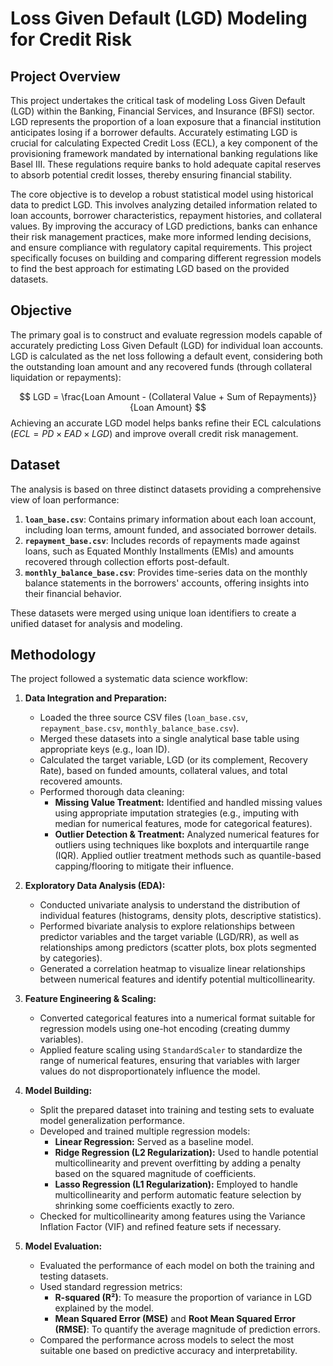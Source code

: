# Loss Given Default (LGD) Modeling for Credit Risk

## Project Overview
This project undertakes the critical task of modeling Loss Given Default (LGD) within the Banking, Financial Services, and Insurance (BFSI) sector. LGD represents the proportion of a loan exposure that a financial institution anticipates losing if a borrower defaults. Accurately estimating LGD is crucial for calculating Expected Credit Loss (ECL), a key component of the provisioning framework mandated by international banking regulations like Basel III. These regulations require banks to hold adequate capital reserves to absorb potential credit losses, thereby ensuring financial stability.

The core objective is to develop a robust statistical model using historical data to predict LGD. This involves analyzing detailed information related to loan accounts, borrower characteristics, repayment histories, and collateral values. By improving the accuracy of LGD predictions, banks can enhance their risk management practices, make more informed lending decisions, and ensure compliance with regulatory capital requirements. This project specifically focuses on building and comparing different regression models to find the best approach for estimating LGD based on the provided datasets.

## Objective
The primary goal is to construct and evaluate regression models capable of accurately predicting Loss Given Default (LGD) for individual loan accounts. LGD is calculated as the net loss following a default event, considering both the outstanding loan amount and any recovered funds (through collateral liquidation or repayments):

$$ LGD = \frac{Loan Amount - (Collateral Value + Sum of Repayments)}{Loan Amount} $$
Achieving an accurate LGD model helps banks refine their ECL calculations ($ECL = PD \times EAD \times LGD$) and improve overall credit risk management.

## Dataset
The analysis is based on three distinct datasets providing a comprehensive view of loan performance:
1.  **`loan_base.csv`**: Contains primary information about each loan account, including loan terms, amount funded, and associated borrower details.
2.  **`repayment_base.csv`**: Includes records of repayments made against loans, such as Equated Monthly Installments (EMIs) and amounts recovered through collection efforts post-default.
3.  **`monthly_balance_base.csv`**: Provides time-series data on the monthly balance statements in the borrowers' accounts, offering insights into their financial behavior.

These datasets were merged using unique loan identifiers to create a unified dataset for analysis and modeling.

## Methodology

The project followed a systematic data science workflow:

1.  **Data Integration and Preparation:**
    * Loaded the three source CSV files (`loan_base.csv`, `repayment_base.csv`, `monthly_balance_base.csv`).
    * Merged these datasets into a single analytical base table using appropriate keys (e.g., loan ID).
    * Calculated the target variable, LGD (or its complement, Recovery Rate), based on funded amounts, collateral values, and total recovered amounts.
    * Performed thorough data cleaning:
        * **Missing Value Treatment:** Identified and handled missing values using appropriate imputation strategies (e.g., imputing with median for numerical features, mode for categorical features).
        * **Outlier Detection & Treatment:** Analyzed numerical features for outliers using techniques like boxplots and interquartile range (IQR). Applied outlier treatment methods such as quantile-based 
                                             capping/flooring to mitigate their influence.

2.  **Exploratory Data Analysis (EDA):**
    * Conducted univariate analysis to understand the distribution of individual features (histograms, density plots, descriptive statistics).
    * Performed bivariate analysis to explore relationships between predictor variables and the target variable (LGD/RR), as well as relationships among predictors (scatter plots, box plots segmented by 
      categories).
    * Generated a correlation heatmap to visualize linear relationships between numerical features and identify potential multicollinearity.

3.  **Feature Engineering & Scaling:**
    * Converted categorical features into a numerical format suitable for regression models using one-hot encoding (creating dummy variables).
    * Applied feature scaling using `StandardScaler` to standardize the range of numerical features, ensuring that variables with larger values do not disproportionately influence the model.

4.  **Model Building:**
    * Split the prepared dataset into training and testing sets to evaluate model generalization performance.
    * Developed and trained multiple regression models:
        * **Linear Regression:** Served as a baseline model.
        * **Ridge Regression (L2 Regularization):** Used to handle potential multicollinearity and prevent overfitting by adding a penalty based on the squared magnitude of coefficients.
        * **Lasso Regression (L1 Regularization):** Employed to handle multicollinearity and perform automatic feature selection by shrinking some coefficients exactly to zero.
    * Checked for multicollinearity among features using the Variance Inflation Factor (VIF) and refined feature sets if necessary.

5.  **Model Evaluation:**
    * Evaluated the performance of each model on both the training and testing datasets.
    * Used standard regression metrics:
        * **R-squared (R²)**: To measure the proportion of variance in LGD explained by the model.
        * **Mean Squared Error (MSE)** and **Root Mean Squared Error (RMSE)**: To quantify the average magnitude of prediction errors.
    * Compared the performance across models to select the most suitable one based on predictive accuracy and interpretability.

